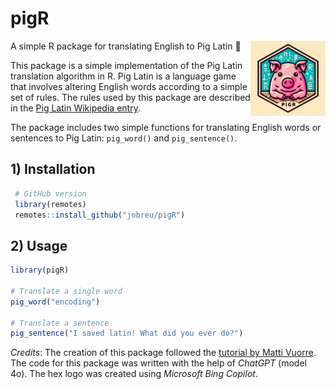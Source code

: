 # pigR
A simple R package for translating English to Pig Latin :pig:
<img src="man/img/pigR_logo.png" align="right" alt="pigR logo" width="120">

This package is a simple implementation of the Pig Latin translation algorithm in R. Pig Latin is a language game that involves altering English words according to a simple set of rules. The rules used by this package are described in the [Pig Latin Wikipedia entry](https://en.wikipedia.org/wiki/Pig_Latin#Rules).

The package includes two simple functions for translating English words or sentences to Pig Latin:
`pig_word()` and `pig_sentence()`.

## 1) Installation

```R
 # GitHub version
 library(remotes)
 remotes::install_github("jobreu/pigR")
```

## 2) Usage

```R
library(pigR)

# Translate a single word
pig_word("encoding")

# Translate a sentence
pig_sentence("I saved latin! What did you ever do?")
``` 
*Credits*: The creation of this package followed the [tutorial by Matti Vuorre](https://mvuorre.github.io/exampleRPackage/). The code for this package was written with the help of *ChatGPT* (model 4o). The hex logo was created using *Microsoft Bing Copilot*.
